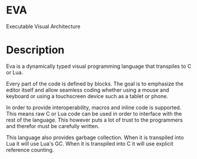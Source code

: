 # EVA
Executable Visual Architecture

# Description
Eva is a dynamically typed visual programming language that transpiles to C or Lua.

Every part of the code is defined by blocks. The goal is to emphasize the editor itself and allow seamless coding whether using a mouse and keyboard or using a touchscreen device such as a tablet or phone.

In order to provide interoperability, macros and inline code is supported. This means raw C or Lua code can be used in order to interface with the rest of the language. This however puts a lot of trust to the programmers and therefor must be carefully written.

This language also provides garbage collection. When it is transpiled into Lua it will use Lua's GC. When it is transpiled into C it will use explicit reference counting.
